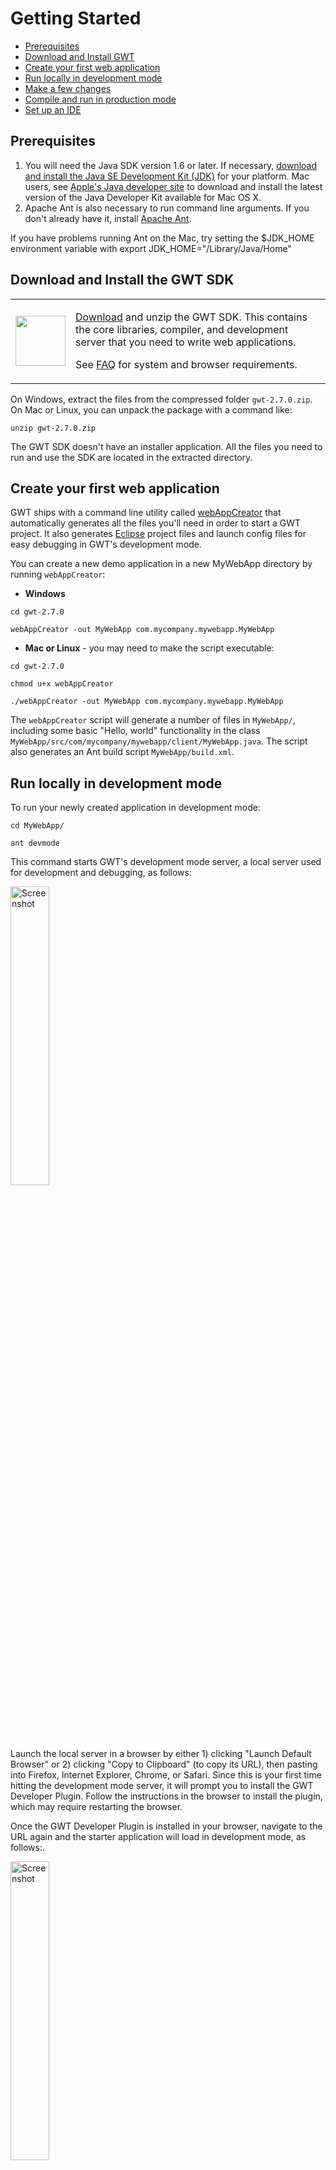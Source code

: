 <a name="a" id="a">Getting Started</a>
===

*  [Prerequisites](#prereqs)
*  [Download and Install GWT](#download)
*  [Create your first web application](#create)
*  [Run locally in development mode](#run)
*  [Make a few changes](#change)
*  [Compile and run in production mode](#compile)
*  [Set up an IDE](#setup)

## Prerequisites<a id="prereqs"></a>

1.  You will need the Java SDK version 1.6 or later. If necessary, <a
    href="http://java.sun.com/javase/downloads/" rel="nofollow">download and
    install the Java SE Development Kit (JDK)</a> for your platform. Mac users,
    see <a href="http://developer.apple.com/java/">Apple's Java developer
    site</a> to download and install the latest version of the Java Developer
    Kit available for Mac OS X.
2.  Apache Ant is also necessary to run command line arguments. If
    you don't already have it, install <a href="http://ant.apache.org/" rel="nofollow">Apache Ant</a>.

If you have problems running Ant on the Mac, try setting the
$JDK_HOME environment variable with export JDK_HOME="/Library/Java/Home"

## Download and Install the GWT SDK<a id="download"></a>

<table class="download">
  <tbody><tr>
    <td>
      <img src="images/sdk-sm.png" style="float: left; width: 80px; height:
      80px;" />
    </td>
    <td>
      <p>
        <a href='download.html'>Download</a> and unzip the GWT SDK. This contains the core
        libraries, compiler, and development server that you need to write web
        applications.
      </p>
      <p>
        See <a href="doc/latest/FAQ_GettingStarted.html">FAQ</a>
        for system and browser requirements.
      </p>
    </td>
  </tr>
</tbody></table>

On Windows, extract the files from the compressed folder `gwt-2.7.0.zip`.  On Mac or Linux, you can unpack the package with a command like:

```
unzip gwt-2.7.0.zip
```

The GWT SDK doesn't have an installer application.  All the files you  need to
run and use the SDK are located in the extracted directory.

## Create your first web application<a id="create"></a>

GWT ships with a command line utility called [webAppCreator](http://www.gwtproject.org/doc/latest/RefCommandLineTools.html#webAppCreator) that automatically generates all the files you'll need in order to start a GWT project.  It also generates [Eclipse](http://www.eclipse.org/) project files and launch config files for easy debugging in GWT's development mode.

You can create a new demo application in a new MyWebApp directory by running `webAppCreator`:

*   **Windows**

```
cd gwt-2.7.0

webAppCreator -out MyWebApp com.mycompany.mywebapp.MyWebApp
```

*   **Mac or Linux** - you may need to make the script executable:

```
cd gwt-2.7.0

chmod u+x webAppCreator

./webAppCreator -out MyWebApp com.mycompany.mywebapp.MyWebApp
```

The `webAppCreator` script will generate a number of files in
`MyWebApp/`, including some basic "Hello, world"
functionality in the class
`MyWebApp/src/com/mycompany/mywebapp/client/MyWebApp.java`.  The
script also generates an Ant build script `MyWebApp/build.xml`.

## Run locally in development mode<a id="run"></a>

To run your newly created application in development mode:

```
cd MyWebApp/

ant devmode
```

This command starts GWT's development mode server, a local server used for development and debugging, as follows:

<div class="screenshot"><a href="images/myapplication-devmode.png"><img src="images/myapplication-devmode.png" alt="Screenshot" width="35%"/></a></div>

Launch the local server in a browser by either 1) clicking "Launch Default Browser"
or 2) clicking "Copy to Clipboard" (to copy its URL), then pasting into Firefox, Internet Explorer,
Chrome, or Safari. Since this is your first time
hitting the development mode server, it will prompt you to install the GWT
Developer Plugin. Follow the instructions in the browser to install the plugin, which
may require restarting the browser.

Once the GWT Developer Plugin is installed in your browser, navigate to
the URL again and the starter application will load in development mode, as follows:.
  
<div class="screenshot"><a href="images/myapplication-browser.png"><img src="images/myapplication-browser.png" alt="Screenshot" width="35%"/></a></div>

## Make a few changes<a id="change"></a>

The source code for the starter application is in the
`MyWebApp/src/` subdirectory, where MyWebApp is the name you gave to
the project above. You'll see two packages,
`com.mycompany.mywebapp.client` and
`com.mycompany.mywebapp.server`. Inside the client package is code that will eventually be compiled to JavaScript and run as client code in the browser. The java files in the server package will be run as Java bytecode on a server, in the case of this Quick Start on the App Engine servers.

Look inside `com/mycompany/mywebapp/client/MyWebApp.java`. Line 41 constructs the "Send" button.

```
final Button sendButton = new Button("Send");
```

Change the text from "Send" to "Send to Server".

```
final Button sendButton = new Button("Send to Server");
```

Now, save the file and simply click "Refresh" in your browser to see your change. The button should now say "Send to Server" instead of "Send":

## Compile and run in production mode<a id="compile"></a>

To run the application as JavaScript in what GWT calls "production mode", compile the application by executing:

```
ant build
```

The "build" Ant target invokes the GWT compiler which generates a number of
JavaScript and HTML files from the MyWebApp Java source code in the
`MyWebApp/war/` subdirectory.  To see the application, open the file
`MyWebApp/war/MyWebApp.html` in your web browser.  The application
should look identical to the development mode above.

Congratulations! You've created your first web application using GWT.
Since you've compiled the project, you're now running pure JavaScript and
HTML that works in IE, Chrome, Firefox, Safari, and Opera. You could now deploy
your application to production by serving the HTML and JavaScript files in your
`MyWebApp/war/` directory from your web servers.

## Set up an IDE<a id="setup"></a>

Now that you've created your first app, you probably want to do something a
bit more interesting. But first, if you normally work with an IDE you'll want to
set up Eclipse to use the GWT SDK:

[Set up Eclipse](usingeclipse.html)

If you are going to stick with the command line, check out Speed Tracer     and then
<a href="#a">head</a> over to [Build a Sample GWT App](doc/latest/tutorial/gettingstarted.html).
